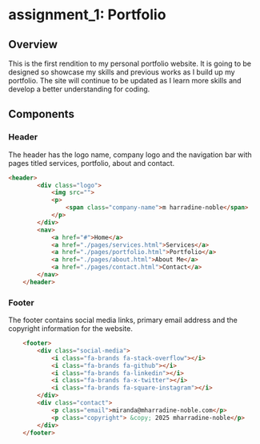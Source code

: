 # assignment_1: Portfolio

## Overview

This is the first rendition to my personal portfolio website. It is going to be designed so showcase my skills and previous works as I build up my portfolio. The site will continue to be updated as I learn more skills and develop a better understanding for coding. 

## Components

### Header
The header has the logo name, company logo and the navigation bar with pages titled services, portfolio, about and contact. 

```html
<header>
        <div class="logo">
            <img src="">
            <p>
                <span class="company-name">m harradine-noble</span>
            </p>
        </div>
        <nav>
            <a href="#">Home</a>
            <a href="./pages/services.html">Services</a>
            <a href="./pages/portfolio.html">Portfolio</a>
            <a href="./pages/about.html">About Me</a>
            <a href="./pages/contact.html">Contact</a>
        </nav>
    </header>
```
### Footer
The footer contains social media links, primary email address and the copyright information for the website. 

```html
    <footer>
        <div class="social-media">
            <i class="fa-brands fa-stack-overflow"></i>
            <i class="fa-brands fa-github"></i>
            <i class="fa-brands fa-linkedin"></i>
            <i class="fa-brands fa-x-twitter"></i>
            <i class="fa-brands fa-square-instagram"></i>
        </div>
        <div class="contact">
            <p class="email">miranda@mharradine-noble.com</p>
            <p class="copyright"> &copy; 2025 mharradine-noble</p>
        </div>
    </footer>
```